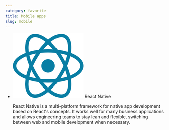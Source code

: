 ```yaml
---
category: favorite
title: Mobile apps
slug: mobile
---
```


- ![React](logos/react-native.svg) React Native

  React Native is a multi-platform framework for native app development based on
  React's concepts. It works well for many business applications and allows
  engineering teams to stay lean and flexible, switching between web and mobile
  development when necessary.
